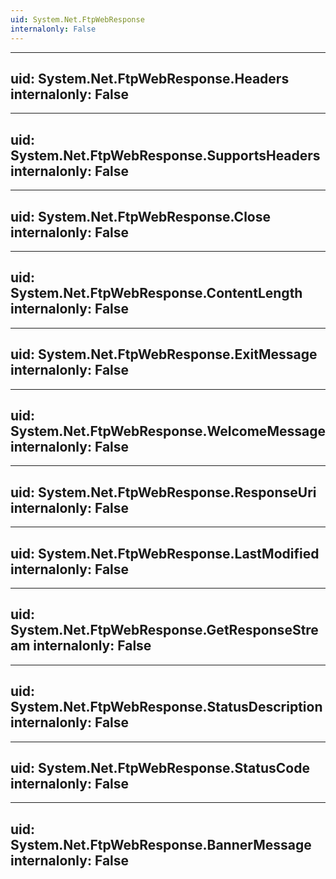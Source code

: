 ```yaml
---
uid: System.Net.FtpWebResponse
internalonly: False
---
```


---
uid: System.Net.FtpWebResponse.Headers
internalonly: False
---

---
uid: System.Net.FtpWebResponse.SupportsHeaders
internalonly: False
---

---
uid: System.Net.FtpWebResponse.Close
internalonly: False
---

---
uid: System.Net.FtpWebResponse.ContentLength
internalonly: False
---

---
uid: System.Net.FtpWebResponse.ExitMessage
internalonly: False
---

---
uid: System.Net.FtpWebResponse.WelcomeMessage
internalonly: False
---

---
uid: System.Net.FtpWebResponse.ResponseUri
internalonly: False
---

---
uid: System.Net.FtpWebResponse.LastModified
internalonly: False
---

---
uid: System.Net.FtpWebResponse.GetResponseStream
internalonly: False
---

---
uid: System.Net.FtpWebResponse.StatusDescription
internalonly: False
---

---
uid: System.Net.FtpWebResponse.StatusCode
internalonly: False
---

---
uid: System.Net.FtpWebResponse.BannerMessage
internalonly: False
---
